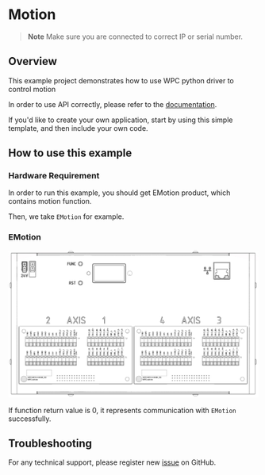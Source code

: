 # Motion
> **Note**
> Make sure you are connected to correct IP or serial number.

## Overview

This example project demonstrates how to use WPC python driver to control motion

In order to use API correctly, please refer to the [documentation](https://wpc-systems-ltd.github.io/WPC_Python_driver_release/).

If you'd like to create your own application, start by using this simple template, and then include your own code.

## How to use this example

### Hardware Requirement

In order to run this example, you should get EMotion product, which contains motion function.

Then, we take `EMotion` for example.

### EMotion

<img src="https://github.com/WPC-Systems-Ltd/WPC_Python_driver_release/blob/main/Reference/Pinouts/pinout-EMotion.JPG" alt="drawing" width="600"/>

If function return value is 0, it represents communication with `EMotion` successfully.

## Troubleshooting

For any technical support, please register new [issue](https://github.com/WPC-Systems-Ltd/WPC_Python_driver_release/issues) on GitHub.